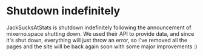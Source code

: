 # Shutdown indefinitely
JackSucksAtStats is shutdown indefinitely following the announcement of mixerno.space shutting down. We used their API to provide data, and since it's shut down, everything will just throw an error, so I've removed all the pages and the site will be back again soon with some major improvements :)